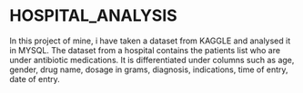 # HOSPITAL_ANALYSIS
In this project of mine, i have taken a dataset from KAGGLE and analysed it in MYSQL. The dataset from a hospital contains the patients list who are under antibiotic medications.
It is differentiated under columns such as age, gender, drug name, dosage in grams, diagnosis, indications, time of entry, date of entry.
